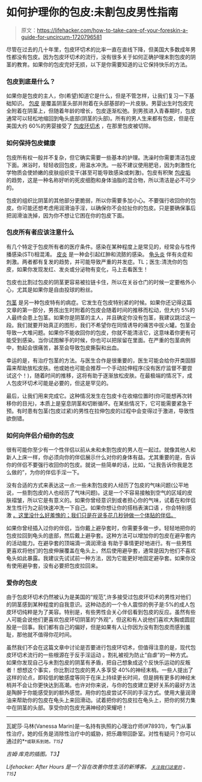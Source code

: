 # 如何护理你的包皮:未割包皮男性指南

> 原文：<https://lifehacker.com/how-to-take-care-of-your-foreskin-a-guide-for-uncircum-1720796581>

尽管在过去的几十年里，包皮环切术的比率一直在直线下降，但美国大多数成年男性都没有包皮。因为包皮环切术的流行，没有很多关于如何正确护理未割包皮的阴茎的教育。如果你的包皮完好无损，以下是你需要知道的让它保持快乐的方法。



### 包皮到底是什么？

如果你是包皮的主人，你(希望)知道它是什么，但是不管怎样，让我们复习一下基础知识。 [包皮](https://en.wikipedia.org/wiki/Foreskin) 是覆盖阴茎头部并附着在头部基部的一片皮肤。男婴出生时包皮完全附着在阴茎上，但随着年龄的增长，包皮逐渐松弛。到男孩进入青春期时，包皮通常可以轻松地缩回到龟头底部(阴茎的头部)。所有的男人生来都有包皮，但是在美国大约 60%的男婴接受了 [包皮环切术](https://en.wikipedia.org/wiki/Circumcision) ，在那里包皮被切除。

### 如何保持包皮健康

包皮所有权一般并不复杂，但它确实需要一些基本的护理。洗澡时你需要清洁包皮下面。淋浴时，轻轻收回包皮，用温水冲洗。一般不建议使用肥皂，因为刺激性化学物质会使娇嫩的皮肤组织变干(甚至可能导致感染或刺激)。包皮有积聚 [包皮垢](https://en.wikipedia.org/wiki/Smegma) 的趋势，这是一种名称好听的死皮细胞和身体油脂的混合物，所以清洁是必不可少的。

包皮的组织比阴茎的其他部分更脆弱，所以你需要多加小心。不要强行收回你的包皮。你可能还想考虑用润滑油手淫，以确保你不会拉扯你的包皮。只是要确保事后把润滑油洗掉，因为你不想让它困在你的包皮下面。

### 包皮所有者应该注意什么

有几个特定于包皮所有者的医疗条件。感染在某种程度上是常见的，经常会与性传播感染(STI)相混淆。 [皮炎](https://en.wikipedia.org/wiki/Posthitis) 是一种会引起红肿和流脓的感染。 [龟头炎](http://emedicine.medscape.com/article/1124734-overview) 伴有炎症和刺激。两者都有复发的趋势，并可能导致严重的并发症。TL；医生:清洗你的包皮，如果你发现发红、发炎或分泌物有变化，马上去看医生！

包皮也比割过包皮的阴茎更容易被拉链卡住，所以在关谷仓门的时候一定要格外小心，尤其是如果你是自由投球的粉丝。

[包茎](https://urology.ucsf.edu/patient-care/children/phimosis) 是另一种包皮特有的病症。它发生在包皮特别紧的时候。如果你还记得这篇文章的第一部分，男孩出生时附着的包皮会随着时间的推移而松动，但大约 5%的人最终会患上包茎。如果你是阴茎的主人，并且确定你没有包茎，我建议跳过这一段。我们就要开始真正的图形，我们不希望你在同情诱导的痛苦中拔火罐。包茎会导致一大堆问题。如果你不能收回你的包皮，你就不能清洁它，这意味着你更有可能受到感染。当你试图解手的时候，你也可以把尿留在里面。在严重的包茎病例中，勃起会很痛苦，甚至会导致包皮撕裂和出血。

幸运的是，有治疗包茎的方法。与医生合作是很重要的，医生可能会给你开类固醇霜来帮助放松皮肤。他或她也可能会推荐一个手动拉伸程序(没有医疗监督不要尝试这个！)，随着时间的推移，这将有助于逐渐放松皮肤。在最极端的情况下，成人包皮环切术可能是必要的，但这是罕见的。

最后，让我们用来完成它。这种情况发生在包皮卡在收缩位置时(你可能想再次转移你的目光)，本质上是窒息阴茎和切断循环。在某些情况下，它可能需要紧急干预。有时患有包茎(包皮过紧)的男性在拉伸包皮的过程中会变得过于激进，导致性欲倒错。

### 如何向伴侣介绍你的包皮

很有可能你至少有一个性伴侣以前从未和未割包皮的男人在一起过。就像其他人和新人上床一样，你必须向你的伴侣展示什么对你的身体有益。尤其重要的是，告诉你的伴侣不要强行收回你的包皮。就说一些简单的话，比如，“让我告诉你我是怎么做的”，为你的伴侣手淫一下。

没有合适的方式来表达这一点:一些未割包皮的人经历了包皮的气味问题(公平地说，一些割包皮的人也经历了气味问题)。这是一个不容易接触到空气的区域的皮肤褶皱，所以它是有意义的。如果你曾经意识到或者担心你的气味，试着在和伴侣发生性行为之前快速冲洗一下自己。如果你想让你的搭档表演口语 ，你会特别感激 [。这里没什么好羞愧的；我们只是在说多花几秒钟做一个体贴的伴侣。](http://afterhours.lifehacker.com/everything-you-need-to-know-to-give-earth-shattering-bl-1716762839) 

如果你曾经插入过你的伴侣，当你戴上避孕套时，你需要多做一步。轻轻地把你的包皮拉回到龟头的底部，然后戴上避孕套。这种方法可以增加你的包皮在避孕套内的活动能力。在避孕套的顶端滴一滴润滑油 有助于事情更好地进行。有一些男性更喜欢将他们的包皮伸展覆盖在龟头上，然后使用避孕套，通常是因为他们不喜欢龟头如此暴露。我建议先试试前一种方法，因为它能更好地固定避孕套。如果你没有使用避孕套，没有必要把包皮拉回来。

### 爱你的包皮

由于包皮环切术仍然被认为是美国的“规范”,许多接受过包皮环切术的男性对他们的阴茎感到某种程度的自我意识。这种动态的一个令人震惊的例子是:5%的成人包皮环切纯粹是为了美容。特别是，有些男性会关心伴侣看到包皮的反应。虽然有些人可能会说他们更喜欢包皮环切阴茎的“外观”，但这和有人说他们喜欢大胸或圆屁股是一回事。我们都有自己的偏好，但是如果有人让你因为没有割包皮而感到羞耻，那他就不值得你花时间。

虽然我们不会在这篇文章中讨论是否要进行包皮环切术，但值得注意的是，现代包皮环切术流行的一些根源在于反手淫运动 。割礼被视为防止“自虐”的一种方式。如果你发现自己与未割包皮的阴茎有矛盾，把自己想象成这个反快乐运动的反叛者！想想这个事实，你比割过包皮的男人多享受 40%的神经末梢。一些人提出了这样的论点，即较低的敏感度等同于在床上持续更长时间，但是拥有更多的神经末梢并不会让你更快达到高潮。也许对你来说，与你的包皮建立更好关系的最好方法是陶醉于你能感受到的额外感觉。用你的包皮尝试不同的手淫方式。使用大量润滑油来帮助你的包皮在龟头上来回滑动。试着把你的包皮拉在龟头上，把你的努力集中在阴茎的头部。享受你的包皮充满神经的荣耀吧！

* * *

瓦妮莎·马林(Vanessa Marin)是一名持有执照的心理治疗师(#78931)，专门从事性治疗。她的任务是消除性治疗中的威胁，把乐趣带回卧室。对性有疑问？你可以通过的[<small></small>](mailto:Vanessa.Marin@Lifehacker.com)*<small>*或联系到她。*T15】</small>*

*吉姆·库克的插图。T3】*

*Lifehacker: After Hours 是一个旨在改善你性生活的新博客。 [<small>*关注我们这里的*</small>](https://twitter.com/LHAfterHours) <small>*。*T15】</small>*